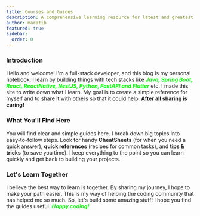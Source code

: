 ```yaml
---
title: Courses and Guides
description: A comprehensive learning resource for latest and greatest tech courses.
author: maratib
featured: true
sidebar:
  order: 0
---
```


### Introduction

Hello and welcome! I'm a full-stack developer, and this blog is my personal notebook. I learn by building things with tech stacks like <span style="color:lime; font-weight:bold; font-style:italic">**Java**, **Spring Boot**, **React**, **ReactNative**, **NestJS**, **Python**, **FastAPI** and **Flutter**</span> etc. I made this site to write down what I learn. My goal is to create a simple reference for myself and to share it with others so that it could help.
**After all sharing is caring!**

### What You'll Find Here

You will find clear and simple guides here. I break down big topics into easy-to-follow steps. Look for handy **CheatSheets** (for when you need a quick answer), **quick references** (recipes for common tasks), and **tips & tricks** (to save you time). I keep everything to the point so you can learn quickly and get back to building your projects.

### Let's Learn Together

I believe the best way to learn is together. By sharing my journey, I hope to make your path easier. This is my way of helping the coding community that has helped me so much. So, let's build some amazing stuff! I hope you find the guides useful. <span style="color:lime; font-weight:bold; font-style:italic">Happy coding!</span>
